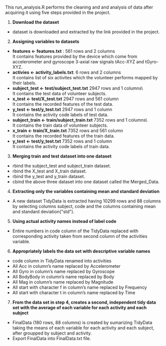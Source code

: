 This run_analysis.R performs the cleaning and and analysis of data after acquiring it using five steps provided in the project.

1. **Download the dataset**
  * dataset is downloaded and extracted by the link provided in the project.
2. **Assigning variables to datasets**
  * **features <- features.txt** : 561 rows and 2 columns\
   It contains features provided by the device which come from accelerometer and gyroscope 3-axial raw signals tAcc-XYZ and       tGyro-XYZ.
  * **activies <- activity_labels.txt**: 6 rows and 2 columns\
   It contains list of six activites which the volunteer performs mapped by their labels.
  * **subject_test <- test/subject_test.txt** 2947 rows and 1 columns\   
   It contains the test data of volunteer subjects.
  * **x_test <- test/X_test.txt** 2947 rows and 561 column\
   It contains the recorded features of the test data.
  * **y_test <- test/y_test.txt** 2947 rows and 1 column\
   It contains the activity code labels of test data.
  * **subject_train <- train/subject_train.txt** 7352 rows and 1 columns\   
   It contains the train data of volunteer subjects.
  * **x_train <- train/X_train.txt** 7352 rows and 561 column\
   It contains the recorded features of the train data.
  * **y_test <- test/y_test.txt** 7352 rows and 1 column\
   It contains the activity code labels of train data.
3. **Merging train and test dataset into one dataset**
  * rbind the subject_test and subject_train dataset.
  * rbind the X_test and X_train dataset.
  * rbind the y_test and y_train dataset.
  * cbind the above three dataset into one dataset called the Merged_Data.
4. **Extracting only the variables containing mean and standard deviation**
  * A new dataset TidyData is extracted having 10299 rows and 88 columns by selecting columns subject, code and the columns        containing mean and standard deviation("std").
5. **Using actual activity names instead of label code**
  * Entire numbers in code column of the TidyData replaced with corresponding activity taken from second column of the           activities variable.
6. **Appropriately labels the data set with descriptive variable names**
  * code column in TidyData renamed into activities
  * All Acc in column’s name replaced by Accelerometer
  * All Gyro in column’s name replaced by Gyroscope
  * All BodyBody in column’s name replaced by Body
  * All Mag in column’s name replaced by Magnitude
  * All start with character f in column’s name replaced by Frequency
  * All start with character t in column’s name replaced by Time
7. **From the data set in step 4, creates a second, independent tidy data set with the average of each variable for each activity and each subject**
  * FinalData (180 rows, 88 columns) is created by sumarizing TidyData taking the means of each variable for each activity       and each subject, after groupped by subject and activity. 
  * Export FinalData into FinalData.txt file.